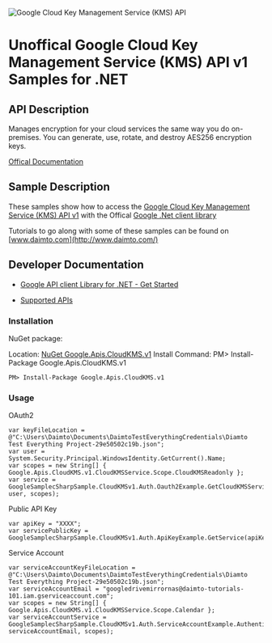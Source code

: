 ﻿![Google Cloud Key Management Service (KMS) API](http://www.google.com/images/icons/product/search-32.gif)

# Unoffical Google Cloud Key Management Service (KMS) API v1 Samples for .NET  

## API Description

Manages encryption for your cloud services the same way you do on-premises. You can generate, use, rotate, and destroy AES256 encryption keys.

[Offical Documentation](https://cloud.google.com/kms/)

## Sample Description

These samples show how to access the [Google Cloud Key Management Service (KMS) API v1](https://cloud.google.com/kms/) with the Offical [Google .Net client library](https://github.com/google/google-api-dotnet-client)

Tutorials to go along with some of these samples can be found on [www.daimto.com](http://www.daimto.com/)

## Developer Documentation

* [Google API client Library for .NET - Get Started](https://developers.google.com/api-client-library/dotnet/get_started)

* [Supported APIs](https://developers.google.com/api-client-library/dotnet/apis/)

### Installation

NuGet package:

Location: [NuGet Google.Apis.CloudKMS.v1](https://www.nuget.org/packages/Google.Apis.CloudKMS.v1)
Install Command: PM>  Install-Package Google.Apis.CloudKMS.v1

```
PM> Install-Package Google.Apis.CloudKMS.v1
```

### Usage

OAuth2
```
var keyFileLocation = @"C:\Users\Daimto\Documents\DaimtoTestEverythingCredentials\Diamto Test Everything Project-29e50502c19b.json";
var user = System.Security.Principal.WindowsIdentity.GetCurrent().Name;
var scopes = new String[] { Google.Apis.CloudKMS.v1.CloudKMSService.Scope.CloudKMSReadonly };
var service = GoogleSamplecSharpSample.CloudKMSv1.Auth.Oauth2Example.GetCloudKMSService(keyFileLocation, user, scopes);
```

Public API Key

```
var apiKey = "XXXX";
var servicePublicKey = GoogleSamplecSharpSample.CloudKMSv1.Auth.ApiKeyExample.GetService(apiKey);
```

Service Account
```
var serviceAccountKeyFileLocation = @"C:\Users\Daimto\Documents\DaimtoTestEverythingCredentials\Diamto Test Everything Project-29e50502c19b.json";
var serviceAccountEmail = "googledrivemirrornas@daimto-tutorials-101.iam.gserviceaccount.com";
var scopes = new String[] { Google.Apis.CloudKMS.v1.CloudKMSService.Scope.Calendar };            
var serviceAccountService = GoogleSamplecSharpSample.CloudKMSv1.Auth.ServiceAccountExample.AuthenticateServiceAccount(serviceAccountKeyFileLocation, serviceAccountEmail, scopes);
```
